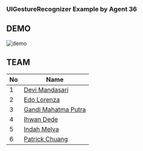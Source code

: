 ### UIGestureRecognizer Example by Agent 36

## DEMO

![demo](output.gif)

## TEAM
| No | Name |
| ------ | ------ |
| 1 | [Devi Mandasari](https://github.com/devimandas)|
| 2 | [Edo Lorenza](https://github.com/edolorenza) |
| 3 | [Gandi Mahatma Putra](https://github.com/GandyMP) |
| 4 | [Ihwan Dede](https://github.com/ihwanid) |
| 5 | [Indah Melva](https://github.com/indahmelva6) |
| 6 | [Patrick Chuang](https://github.com/agent-36) |